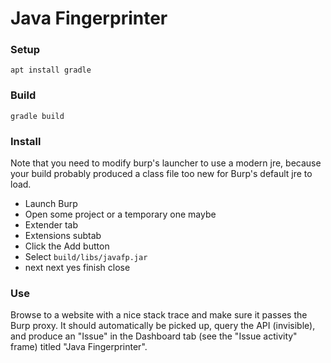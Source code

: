 # Java Fingerprinter

### Setup

    apt install gradle

### Build

    gradle build

### Install

Note that you need to modify burp's launcher to use a modern jre, because your
build probably produced a class file too new for Burp's default jre to load.

- Launch Burp
- Open some project or a temporary one maybe
- Extender tab
- Extensions subtab
- Click the Add button
- Select `build/libs/javafp.jar`
- next next yes finish close

### Use

Browse to a website with a nice stack trace and make sure it passes the Burp
proxy. It should automatically be picked up, query the API (invisible), and
produce an "Issue" in the Dashboard tab (see the "Issue activity" frame) titled
"Java Fingerprinter".

